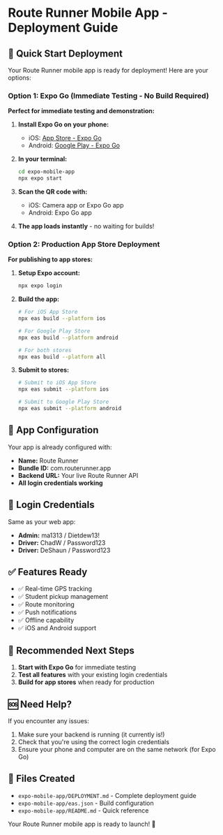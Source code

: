 # Route Runner Mobile App - Deployment Guide

## 🚀 Quick Start Deployment

Your Route Runner mobile app is ready for deployment! Here are your options:

### Option 1: Expo Go (Immediate Testing - No Build Required)

**Perfect for immediate testing and demonstration:**

1. **Install Expo Go on your phone:**
   - iOS: [App Store - Expo Go](https://apps.apple.com/app/expo-go/id982107779)
   - Android: [Google Play - Expo Go](https://play.google.com/store/apps/details?id=host.exp.exponent)

2. **In your terminal:**
   ```bash
   cd expo-mobile-app
   npx expo start
   ```

3. **Scan the QR code with:**
   - iOS: Camera app or Expo Go app
   - Android: Expo Go app

4. **The app loads instantly** - no waiting for builds!

### Option 2: Production App Store Deployment

**For publishing to app stores:**

1. **Setup Expo account:**
   ```bash
   npx expo login
   ```

2. **Build the app:**
   ```bash
   # For iOS App Store
   npx eas build --platform ios

   # For Google Play Store  
   npx eas build --platform android

   # For both stores
   npx eas build --platform all
   ```

3. **Submit to stores:**
   ```bash
   # Submit to iOS App Store
   npx eas submit --platform ios

   # Submit to Google Play Store
   npx eas submit --platform android
   ```

## 📱 App Configuration

Your app is already configured with:
- **Name:** Route Runner
- **Bundle ID:** com.routerunner.app
- **Backend URL:** Your live Route Runner API
- **All login credentials working**

## 🔐 Login Credentials

Same as your web app:
- **Admin:** ma1313 / Dietdew13!
- **Driver:** ChadW / Password123
- **Driver:** DeShaun / Password123

## ✅ Features Ready

- ✅ Real-time GPS tracking
- ✅ Student pickup management
- ✅ Route monitoring
- ✅ Push notifications
- ✅ Offline capability
- ✅ iOS and Android support

## 🎯 Recommended Next Steps

1. **Start with Expo Go** for immediate testing
2. **Test all features** with your existing login credentials
3. **Build for app stores** when ready for production

## 🆘 Need Help?

If you encounter any issues:
1. Make sure your backend is running (it currently is!)
2. Check that you're using the correct login credentials
3. Ensure your phone and computer are on the same network (for Expo Go)

## 📂 Files Created

- `expo-mobile-app/DEPLOYMENT.md` - Complete deployment guide
- `expo-mobile-app/eas.json` - Build configuration
- `expo-mobile-app/README.md` - Quick reference

Your Route Runner mobile app is ready to launch! 🚀